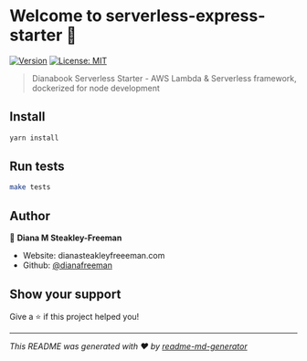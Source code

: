 # Welcome to serverless-express-starter 👋
[![Version](https://img.shields.io/npm/v/serverless-express-starter.svg)](https://www.npmjs.com/package/serverless-express-starter)
[![License: MIT](https://img.shields.io/badge/License-MIT-yellow.svg)](#)

> Dianabook Serverless Starter - AWS Lambda & Serverless framework, dockerized for node development

## Install

```sh
yarn install
```

## Run tests

```sh
make tests
```

## Author

👤 **Diana M Steakley-Freeman**

* Website: dianasteakleyfreeeman.com
* Github: [@dianafreeman](https://github.com/dianafreeman)

## Show your support

Give a ⭐️ if this project helped you!


***
_This README was generated with ❤️ by [readme-md-generator](https://github.com/kefranabg/readme-md-generator)_
